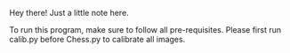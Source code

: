 Hey there! Just a little note here.

To run this program, make sure to follow all pre-requisites. Please first run calib.py before Chess.py to calibrate all images.
